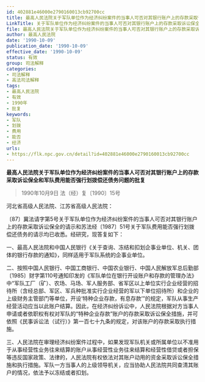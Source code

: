 ```yaml
---
id: 402881e46000e2790160013cb92700cc
title: 最高人民法院关于军队单位作为经济纠纷案件的当事人可否对其银行账户上的存款采取诉讼保全和军队费用能否强行划拨偿还债务问题的批复
LinkTitle: 关于军队单位作为经济纠纷案件的当事人可否对其银行账户上的存款采取诉讼保全和军队费用能否强行划拨偿还债务问题的批复
file: 最高人民法院关于军队单位作为经济纠纷案件的当事人可否对其银行账户上的存款采取诉讼保全和军队费用能否强行划拨偿还债务问题的批复_1990100_402881e46000e2790160013cb92700cc.docx
author: 最高人民法院
date: '1990-10-09'
publication_date: '1990-10-09'
effective_date: '1990-10-09'
status: 有效
group: 司法解释
categories:
- 司法解释
- 高法司法解释
tags:
- 最高人民法院
- 有效
- 1990年
- 批复
keywords:
- 军队
- 划拨
- 费用
- 能否
- 经济
urls:
- https://flk.npc.gov.cn/detail?id=402881e46000e2790160013cb92700cc
---
```


**最高人民法院关于军队单位作为经济纠纷案件的当事人可否对其银行账户上的存款采取诉讼保全和军队费用能否强行划拨偿还债务问题的批复**

> 1990年10月9日 法（经）复〔1990〕15号

河北省高级人民法院、江苏省高级人民法院：

〔87〕冀法请字第5号关于军队单位作为经济纠纷案件的当事人可否对其银行账户上的存款采取诉讼保全的请示和苏法经〔1987〕51号关于军队费用能否强行划拨偿还债务的请示均已收悉。经研究，现答复如下：

一、最高人民法院和中国人民银行《关于查询、冻结和扣划企事业单位、机关、团体的银行存款的通知》，同样适用于军队系统的企事业单位。

二、按照中国人民银行、中国工商银行、中国农业银行、中国人民解放军总后勤部〔1985〕财字第110号通知印发的《军队单位在银行开设账户和存款的管理办法》中“军队工厂（矿）、农场、马场、军人服务部、省军区以上单位实行企业经营的招待所（含经总部、军区、军兵种批准实行企业经营的军以下单位招待所）和企业的上级财务主管部门等单位，开设‘特种企业存款，有息存款’”的规定，军队从事生产经营活动应当以此账户结算。因此，在经济纠纷诉讼中，人民法院根据对方当事人申请或者依职权有权对军队的“特种企业存款”账户的存款采取诉讼保全措施，并可依照《民事诉讼法（试行）》第一百七十九条的规定，对该账户的存款采取执行措施。

三、人民法院在审理经济纠纷案件过程中，如果发现军队机关或所属单位以不准用于从事经营性业务往来结算的账户从事经营性业务往来结算和经营性借贷或者担保等违反国家政策、法律的，人民法院有权依法对其账户动用的资金采取诉讼保全措施和执行措施。军队一方当事人的上级领导机关，应当协助人民法院共同查清其账户的情况，依法予以冻结或者扣划。
